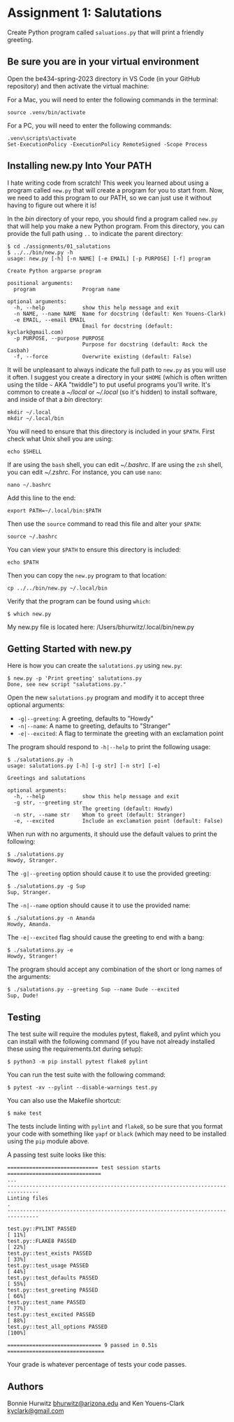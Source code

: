 # Assignment 1: Salutations

Create Python program called `saluations.py` that will print a friendly greeting.

## Be sure you are in your virtual environment
Open the be434-spring-2023 directory in VS Code (in your GitHub repository) and then activate the virtual machine:

For a Mac, you will need to enter the following commands in the terminal:
```
source .venv/bin/activate
```

For a PC, you will need to enter the following commands:
```
.venv\scripts\activate
Set-ExecutionPolicy -ExecutionPolicy RemoteSigned -Scope Process
```

## Installing new.py Into Your PATH
I hate writing code from scratch! This week you learned about using a program called `new.py` that will create a program for you to start from. Now, we need to add this program to our PATH, so we can just use it without having to figure out where it is!

In the _bin_ directory of your repo, you should find a program called `new.py` that will help you make a new Python program.
From this directory, you can provide the full path using `..` to indicate the parent directory:

```
$ cd ./assignments/01_salutations
$ ../../bin/new.py -h
usage: new.py [-h] [-n NAME] [-e EMAIL] [-p PURPOSE] [-f] program

Create Python argparse program

positional arguments:
  program               Program name

optional arguments:
  -h, --help            show this help message and exit
  -n NAME, --name NAME  Name for docstring (default: Ken Youens-Clark)
  -e EMAIL, --email EMAIL
                        Email for docstring (default: kyclark@gmail.com)
  -p PURPOSE, --purpose PURPOSE
                        Purpose for docstring (default: Rock the Casbah)
  -f, --force           Overwrite existing (default: False)
```

It will be unpleasant to always indicate the full path to `new.py` as you will use it often.
I suggest you create a directory in your `$HOME` (which is often written using the tilde `~` AKA "twiddle") to put useful programs you'll write.
It's common to create a _~/local_ or _~/.local_ (so it's hidden) to install software, and inside of that a _bin_ directory:

```
mkdir ~/.local
mkdir ~/.local/bin
```

You will need to ensure that this directory is included in your `$PATH`. First check what Unix shell you are using:

```
echo $SHELL
```

If are using the `bash` shell, you can edit _~/.bashrc_. If are using the `zsh` shell, you can edit _~/.zshrc_. 
For instance, you can use `nano`:

```
nano ~/.bashrc
```

Add this line to the end:

```
export PATH=~/.local/bin:$PATH
```

Then use the `source` command to read this file and alter your `$PATH`:

```
source ~/.bashrc
```

You can view your `$PATH` to ensure this directory is included:

```
echo $PATH
```

Then you can copy the `new.py` program to that location:

```
cp ../../bin/new.py ~/.local/bin
```

Verify that the program can be found using `which`:

```
$ which new.py
```
My new.py file is located here: /Users/bhurwitz/.local/bin/new.py

## Getting Started with new.py

Here is how you can create the `salutations.py` using `new.py`:

```
$ new.py -p 'Print greeting' salutations.py
Done, see new script "salutations.py."
```

Open the new `salutations.py` program and modify it to accept three optional arguments:

* `-g|--greeting`: A greeting, defaults to "Howdy"
* `-n|--name`: A name to greeting, defaults to "Stranger"
* `-e|--excited`: A flag to terminate the greeting with an exclamation point

The program should respond to `-h|--help` to print the following usage:

```
$ ./salutations.py -h
usage: salutations.py [-h] [-g str] [-n str] [-e]

Greetings and salutations

optional arguments:
  -h, --help            show this help message and exit
  -g str, --greeting str
                        The greeting (default: Howdy)
  -n str, --name str    Whom to greet (default: Stranger)
  -e, --excited         Include an exclamation point (default: False)
```

When run with no arguments, it should use the default values to print the following:

```
$ ./salutations.py
Howdy, Stranger.
```

The `-g|--greeting` option should cause it to use the provided greeting:

```
$ ./salutations.py -g Sup
Sup, Stranger.
```

The `-n|--name` option should cause it to use the provided name:

```
$ ./salutations.py -n Amanda
Howdy, Amanda.
```

The `-e|--excited` flag should cause the greeting to end with a bang:

```
$ ./salutations.py -e
Howdy, Stranger!
```

The program should accept any combination of the short or long names of the arguments:

```
$ ./salutations.py --greeting Sup --name Dude --excited
Sup, Dude!
```

## Testing

The test suite will require the modules pytest, flake8, and pylint which you can install with the following command (if you have not already installed these using the requirements.txt during setup):

```
$ python3 -m pip install pytest flake8 pylint
```

You can run the test suite with the following command:

```
$ pytest -xv --pylint --disable-warnings test.py
```

You can also use the Makefile shortcut:

```
$ make test
```

The tests include linting with `pylint` and `flake8`, so be sure that you format your code with something like `yapf` or `black` (which may need to be installed using the `pip` module above.

A passing test suite looks like this:

```
============================= test session starts ==============================
...
--------------------------------------------------------------------------------
Linting files
.
--------------------------------------------------------------------------------

test.py::PYLINT PASSED                                                   [ 11%]
test.py::FLAKE8 PASSED                                                   [ 22%]
test.py::test_exists PASSED                                              [ 33%]
test.py::test_usage PASSED                                               [ 44%]
test.py::test_defaults PASSED                                            [ 55%]
test.py::test_greeting PASSED                                            [ 66%]
test.py::test_name PASSED                                                [ 77%]
test.py::test_excited PASSED                                             [ 88%]
test.py::test_all_options PASSED                                         [100%]

============================== 9 passed in 0.51s ===============================
```

Your grade is whatever percentage of tests your code passes.

## Authors

Bonnie Hurwitz <bhurwitz@arizona.edu> and Ken Youens-Clark <kyclark@gmail.com>
